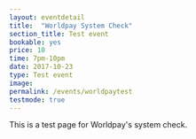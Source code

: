 ```yaml
---
layout: eventdetail
title:  "Worldpay System Check"
section_title: Test event
bookable: yes
price: 10
time: 7pm-10pm
date: 2017-10-23
type: Test event
image: 
permalink: /events/worldpaytest
testmode: true
---
```


This is a test page for Worldpay's system check.
